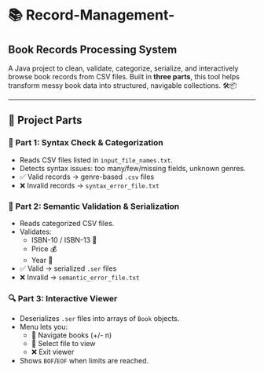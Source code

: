 # 📚 Record-Management-

##  Book Records Processing System

A Java project to clean, validate, categorize, serialize, and interactively browse book records from CSV files. Built in **three parts**, this tool helps transform messy book data into structured, navigable collections. 🛠️📦

---

## 🧩 Project Parts

### 📝 Part 1: Syntax Check & Categorization
- Reads CSV files listed in `input_file_names.txt`.
- Detects syntax issues: too many/few/missing fields, unknown genres.
- ✅ Valid records → genre-based `.csv` files  
- ❌ Invalid records → `syntax_error_file.txt`

### 🧪 Part 2: Semantic Validation & Serialization
- Reads categorized CSV files.
- Validates:
  - ISBN-10 / ISBN-13 📕
  - Price 💰
  - Year 📆
- ✅ Valid → serialized `.ser` files  
- ❌ Invalid → `semantic_error_file.txt`

### 🔍 Part 3: Interactive Viewer
- Deserializes `.ser` files into arrays of `Book` objects.
- Menu lets you:
  - 🔄 Navigate books (+/- n)
  - 📂 Select file to view
  - ❌ Exit viewer
- Shows `BOF`/`EOF` when limits are reached.
